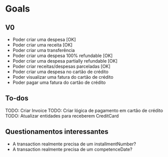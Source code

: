 # Goals

## V0

- Poder criar uma despesa [OK]
- Poder criar uma receita [OK]
- Poder criar uma transferência
- Poder criar uma despesa 100% refundable [OK]
- Poder criar uma despesa partially refundable [OK]
- Poder criar receitas/despesas parceladas [OK]
- Poder criar uma despesa no cartão de crédito 
- Poder visualizar uma fatura do cartão de crédito
- Poder pagar uma fatura do cartão de crédito

## To-dos

TODO: Criar Invoice
TODO: Criar lógica de pagamento em cartão de crédito
TODO: Atualizar entidades para receberem CreditCard

## Questionamentos interessantes

- A transaction realmente precisa de um installmentNumber?
- A transaction realmente precisa de um competenceDate?
